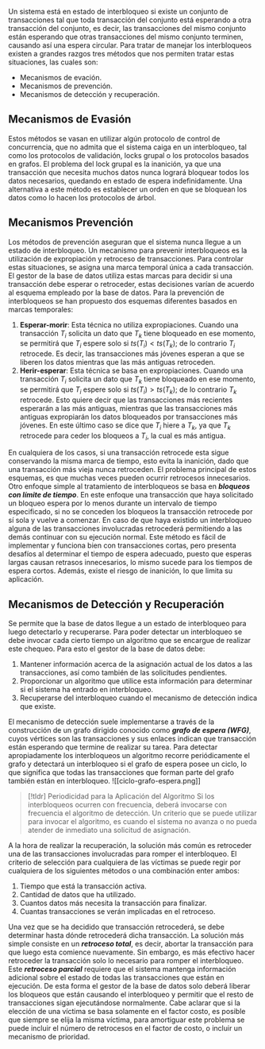 Un sistema está en estado de interbloqueo si existe un conjunto de transacciones tal que toda transacción del conjunto está esperando a otra transacción del conjunto, es decir, las transacciones del mismo conjunto están esperando que otras transacciones del mismo conjunto terminen, causando así una espera circular.
Para tratar de manejar los interbloqueos existen a grandes razgos tres métodos que nos permiten tratar estas situaciones, las cuales son:
- Mecanismos de evación.
- Mecanismos de prevención.
- Mecanismos de detección y recuperación.

## Mecanismos de Evasión
Estos métodos se vasan en utilizar algún protocolo de control de concurrencia, que no admita que el sistema caiga en un interbloqueo, tal como los protocolos de validación, locks grupal o los protocolos basados en grafos.
El problema del lock grupal es la inanición, ya que una transacción que necesita muchos datos nunca logrará bloquear todos los datos necesarios, quedando en estado de espera indefinidamente. Una alternativa a este método es establecer un orden en que se bloquean los datos como lo hacen los protocolos de árbol.
## Mecanismos Prevención
Los métodos de prevención aseguran que el sistema nunca llegue a un estado de interbloqueo. Un mecanismo para prevenir interbloqueos es la utilización de expropiación y retroceso de transacciones. Para controlar estas situaciones, se asigna una marca temporal única a cada transacción. El gestor de la base de datos utiliza estas marcas para decidir si una transacción debe esperar o retroceder, estas decisiones varían de acuerdo al esquema empleado por la base de datos. Para la prevención de interbloqueos se han propuesto dos esquemas diferentes basados en marcas temporales:
1. **Esperar-morir**: Esta técnica no utiliza expropiaciones. Cuando una transacción $T_i$ solicita un dato que $T_k$ tiene bloqueado en ese momento, se permitirá que $T_i$ espere solo si $ts(T_i) < ts(T_k)$; de lo contrario $T_i$ retrocede. Es decir, las transacciones más jóvenes esperan a que se liberen los datos mientras que las más antiguas retroceden.
2. **Herir-esperar**: Esta técnica se basa en expropiaciones. Cuando una transacción $T_i$ solicita un dato que $T_k$ tiene bloqueado en ese momento, se permitirá que $T_i$ espere solo si $ts(T_i) > ts(T_k)$; de lo contrario $T_k$ retrocede. Esto quiere decir que las transacciones más recientes esperarán a las más antiguas, mientras que las transacciones más antiguas expropiarán los datos bloqueados por transacciones más jóvenes. En este último caso se dice que $T_i$ hiere a $T_k$, ya que $T_k$ retrocede para ceder los bloqueos a $T_i$, la cual es más antigua.

En cualquiera de los casos, si una transacción retrocede esta sigue conservando la misma marca de tiempo, esto evita la inanición, dado que una transacción más vieja nunca retroceden. El problema principal de estos esquemas, es que muchas veces pueden ocurrir retrocesos innecesarios.
Otro enfoque simple al tratamiento de interbloqueos se basa en ***bloqueos con límite de tiempo***. En este enfoque una transacción que haya solicitado un bloqueo espera por lo menos durante un intervalo de tiempo especificado, si no se conceden los bloqueos la transacción retrocede por sí sola y vuelve a comenzar. En caso de que haya existido un interbloqueo alguna de las transacciones involucradas retrocederá permitiendo a las demás continuar con su ejecución normal.
Este método es fácil de implementar y funciona bien con transacciones cortas, pero presenta desafíos al determinar el tiempo de espera adecuado, puesto que esperas largas causan retrasos innecesarios, lo mismo sucede para los tiempos de espera cortos. Además, existe el riesgo de inanición, lo que limita su aplicación.
## Mecanismos de Detección y Recuperación
Se permite que la base de datos llegue a un estado de interbloqueo para luego detectarlo y recuperarse. Para poder detectar un interbloqueo se debe invocar cada cierto tiempo un algoritmo que se encargue de realizar este chequeo. Para esto el gestor de la base de datos debe:
1. Mantener información acerca de la asignación actual de los datos a las transacciones, así como también de las solicitudes pendientes.
2. Proporcionar un algoritmo que utilice esta información para determinar si el sistema ha entrado en interbloqueo.
3. Recuperarse del interbloqueo cuando el mecanismo de detección indica que existe.

El mecanismo de detección suele implementarse a través de la construcción de un grafo dirigido conocido como ***grafo de espera (WFG)***, cuyos vértices son las transacciones y sus enlaces indican que transacción están esperando que termine de realizar su tarea.
Para detectar apropiadamente los interbloqueos un algoritmo recorre periódicamente el grafo y detectará un interbloqueo si el grafo de espera posee un ciclo, lo que significa que todas las transacciones que forman parte del grafo también están en interbloqueo.
![[ciclo-grafo-espera.png]]

>[!tldr] Periodicidad para la Aplicación del Algoritmo
>Si los interbloqueos ocurren con frecuencia, deberá invocarse con frecuencia el algoritmo de detección. Un criterio que se puede utilizar para invocar el algoritmo, es cuando el sistema no avanza o no pueda atender de inmediato una solicitud de asignación.

A la hora de realizar la recuperación, la solución más común es retroceder una de las transacciones involucradas para romper el interbloqueo. El criterio de selección para cualquiera de las víctimas se puede regir por cualquiera de los siguientes métodos o una combinación enter ambos:
1. Tiempo que está la transacción activa.
2. Cantidad de datos que ha utilizado.
3. Cuantos datos más necesita la transacción para finalizar.
4. Cuantas transacciones se verán implicadas en el retroceso.

Una vez que se ha decidido que transacción retrocederá, se debe determinar hasta dónde retrocederá dicha transacción. La solución más simple consiste en un ***retroceso total***, es decir, abortar la transacción para que luego esta comience nuevamente. Sin embargo, es más efectivo hacer retroceder la transacción solo lo necesario para romper el interbloqueo. Este ***retroceso parcial*** requiere que el sistema mantenga información adicional sobre el estado de todas las transacciones que están en ejecución. De esta forma el gestor de la base de datos solo deberá liberar los bloqueos que están causando el interbloqueo y permitir que el resto de transacciones sigan ejecutándose normalmente.
Cabe aclarar que si la elección de una víctima se basa solamente en el factor costo, es posible que siempre se elija la misma víctima, para amortiguar este problema se puede incluir el número de retrocesos en el factor de costo, o incluir un mecanismo de prioridad.
